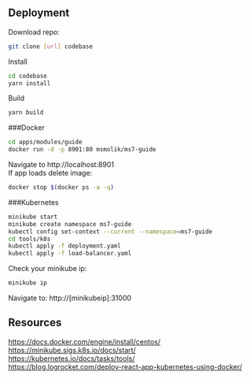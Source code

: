 ## Deployment

Download repo:

```bash
git clone [url] codebase
```

Install

```bash
cd codebase
yarn install
```

Build

```bash
yarn build
```

###Docker

```bash
cd apps/modules/guide
docker run -d -p 8901:80 msmolik/ms7-guide
```

Navigate to http://localhost:8901 \
If app loads delete image:

```bash
docker stop $(docker ps -a -q)
```

###Kubernetes

```bash
minikube start
minikube create namespace ms7-guide
kubectl config set-context --current --namespace=ms7-guide
cd tools/k8s
kubectl apply -f deployment.yaml
kubectl apply -f load-balancer.yaml
```

Check your minikube ip:

```bash
minikube ip
```

Navigate to:
http://[minikubeip]:31000

## Resources
https://docs.docker.com/engine/install/centos/ \
https://minikube.sigs.k8s.io/docs/start/ \
https://kubernetes.io/docs/tasks/tools/ \
https://blog.logrocket.com/deploy-react-app-kubernetes-using-docker/